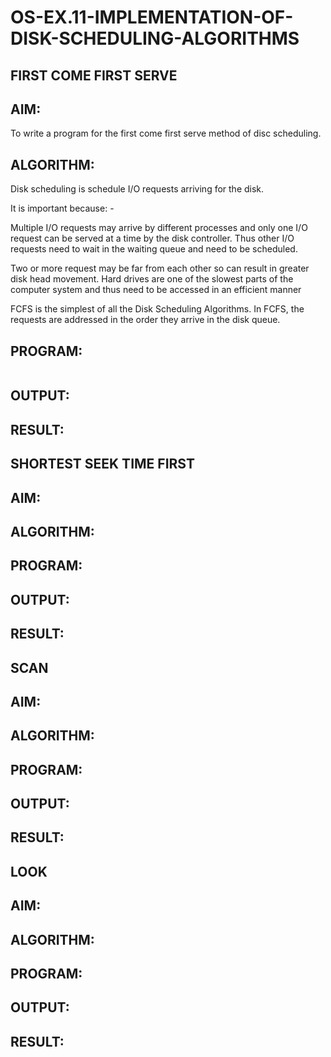 # OS-EX.11-IMPLEMENTATION-OF-DISK-SCHEDULING-ALGORITHMS
## FIRST COME FIRST SERVE
## AIM:
To write a program for the first come first serve method of disc scheduling.
## ALGORITHM:
Disk scheduling is schedule I/O requests arriving for the disk.

It is important because: -

Multiple I/O requests may arrive by different processes and only one I/O request can be served at a time by the disk controller. Thus other I/O requests need to wait in the waiting queue and need to be scheduled.

Two or more request may be far from each other so can result in greater disk head movement. Hard drives are one of the slowest parts of the computer system and thus need to be accessed in an efficient manner

FCFS is the simplest of all the Disk Scheduling Algorithms. In FCFS, the requests are addressed in the order they arrive in the disk queue.
## PROGRAM:
```

```
## OUTPUT:

## RESULT:

## SHORTEST SEEK TIME FIRST
## AIM:

## ALGORITHM:

## PROGRAM:

## OUTPUT:

## RESULT:

## SCAN
## AIM:

## ALGORITHM:

## PROGRAM:

## OUTPUT:

## RESULT:

## LOOK
## AIM:

## ALGORITHM:

## PROGRAM:

## OUTPUT:

## RESULT:
